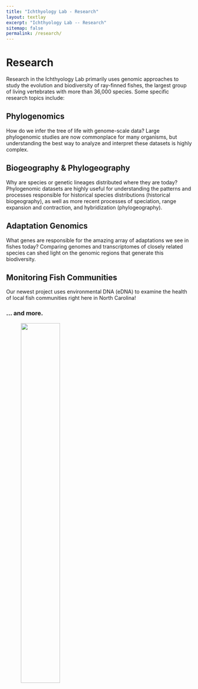 ```yaml
---
title: "Ichthyology Lab - Research"
layout: textlay
excerpt: "Ichthyology Lab -- Research"
sitemap: false
permalink: /research/
---
```


# Research

Research in the Ichthyology Lab primarily uses genomic approaches to study the evolution and biodiversity of ray-finned fishes, the largest group of living vertebrates with more than 36,000 species. Some specific research topics include:

## Phylogenomics
How do we infer the tree of life with genome-scale data? Large phylogenomic studies are now commonplace for many organisms, but understanding the best way to analyze and interpret these datasets is highly complex. 

## Biogeography & Phylogeography
Why are species or genetic lineages distributed where they are today? Phylogenomic datasets are highly useful for understanding the patterns and processes responsible for historical species distributions (historical biogeography), as well as more recent processes of speciation, range expansion and contraction, and hybridization (phylogeography).  

## Adaptation Genomics
What genes are responsible for the amazing array of adaptations we see in fishes today? Comparing genomes and transcriptomes of closely related species can shed light on the genomic regions that generate this biodiversity.

## Monitoring Fish Communities
Our newest project uses environmental DNA (eDNA) to examine the health of local fish communities right here in North Carolina!

### ... and more.


<figure>
<img src="{{ site.url }}{{ site.baseurl }}/images/pubpic/PNAS2018Tree.jpg" width="50%">
</figure>

